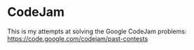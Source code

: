# CodeJam
This is my attempts at solving the Google CodeJam problems:
https://code.google.com/codejam/past-contests
